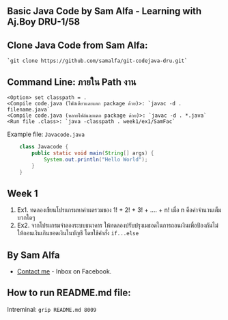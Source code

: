 ## Basic Java Code by Sam Alfa - Learning with Aj.Boy DRU-1/58
<!-- <img src="SamalfaSublimeTheme-v1-0-0-0.png" /> -->

## Clone Java Code from Sam Alfa:
	`git clone https://github.com/samalfa/git-codejava-dru.git`

## Command Line: ภายใน Path งาน
    <Option> set classpath = .
    <Compile code.java (ไฟล์เดียวและแตก package ด้วย)>: `javac -d . filename.java`
    <Compile code.java (หลายไฟล์และแตก package ด้วย)>: `javac -d . *.java`
    <Run file .class>: `java -classpath . week1/ex1/SamFac`

Example file: `Javacode.java`

````java
    class Javacode {
        public static void main(String[] args) {
            System.out.println("Hello World");
        }
    }
````

## Week 1
1. Ex1. ทดลองเขียนโปรแกรมหาค่าผลรวมของ 1! + 2! + 3! + .... + n! เมื่อ n คือค่าจำนวนเต็มบวกใดๆ
2. Ex2. จากโปรแกรมจำลองระบบธนาคาร ให้ทดลองปรับปรุงเมธอดในการถอนเงินเพื่อป้องกันไม่ให้ถอนเงินเกินยอดเงินในบัญชี โดยใช้คำสั่ง `if...else`

## By Sam Alfa
+ [Contact me](https://www.facebook.com/sam.tunk) - Inbox on Facebook.

## How to run README.md file: 
Intreminal: `grip README.md 8009`
